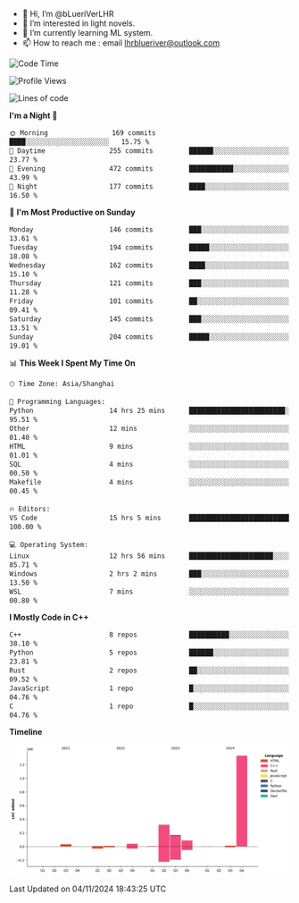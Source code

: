 - 👋 Hi, I’m @bLueriVerLHR
- 👀 I’m interested in light novels.
- 🌱 I’m currently learning ML system.
- 📫 How to reach me : email lhrblueriver@outlook.com

<!--START_SECTION:waka-->
![Code Time](http://img.shields.io/badge/Code%20Time-142%20hrs%2026%20mins-blue)

![Profile Views](http://img.shields.io/badge/Profile%20Views-0-blue)

![Lines of code](https://img.shields.io/badge/From%20Hello%20World%20I%27ve%20Written-2.0%20million%20lines%20of%20code-blue)

**I'm a Night 🦉** 

```text
🌞 Morning                169 commits         ████░░░░░░░░░░░░░░░░░░░░░   15.75 % 
🌆 Daytime                255 commits         ██████░░░░░░░░░░░░░░░░░░░   23.77 % 
🌃 Evening                472 commits         ███████████░░░░░░░░░░░░░░   43.99 % 
🌙 Night                  177 commits         ████░░░░░░░░░░░░░░░░░░░░░   16.50 % 
```
📅 **I'm Most Productive on Sunday** 

```text
Monday                   146 commits         ███░░░░░░░░░░░░░░░░░░░░░░   13.61 % 
Tuesday                  194 commits         █████░░░░░░░░░░░░░░░░░░░░   18.08 % 
Wednesday                162 commits         ████░░░░░░░░░░░░░░░░░░░░░   15.10 % 
Thursday                 121 commits         ███░░░░░░░░░░░░░░░░░░░░░░   11.28 % 
Friday                   101 commits         ██░░░░░░░░░░░░░░░░░░░░░░░   09.41 % 
Saturday                 145 commits         ███░░░░░░░░░░░░░░░░░░░░░░   13.51 % 
Sunday                   204 commits         █████░░░░░░░░░░░░░░░░░░░░   19.01 % 
```


📊 **This Week I Spent My Time On** 

```text
🕑︎ Time Zone: Asia/Shanghai

💬 Programming Languages: 
Python                   14 hrs 25 mins      ████████████████████████░   95.51 % 
Other                    12 mins             ░░░░░░░░░░░░░░░░░░░░░░░░░   01.40 % 
HTML                     9 mins              ░░░░░░░░░░░░░░░░░░░░░░░░░   01.01 % 
SQL                      4 mins              ░░░░░░░░░░░░░░░░░░░░░░░░░   00.50 % 
Makefile                 4 mins              ░░░░░░░░░░░░░░░░░░░░░░░░░   00.45 % 

🔥 Editors: 
VS Code                  15 hrs 5 mins       █████████████████████████   100.00 % 

💻 Operating System: 
Linux                    12 hrs 56 mins      █████████████████████░░░░   85.71 % 
Windows                  2 hrs 2 mins        ███░░░░░░░░░░░░░░░░░░░░░░   13.50 % 
WSL                      7 mins              ░░░░░░░░░░░░░░░░░░░░░░░░░   00.80 % 
```

**I Mostly Code in C++** 

```text
C++                      8 repos             ██████████░░░░░░░░░░░░░░░   38.10 % 
Python                   5 repos             ██████░░░░░░░░░░░░░░░░░░░   23.81 % 
Rust                     2 repos             ██░░░░░░░░░░░░░░░░░░░░░░░   09.52 % 
JavaScript               1 repo              █░░░░░░░░░░░░░░░░░░░░░░░░   04.76 % 
C                        1 repo              █░░░░░░░░░░░░░░░░░░░░░░░░   04.76 % 
```



**Timeline**

![Lines of Code chart](https://raw.githubusercontent.com/bLueriVerLHR/bLueriVerLHR/main/assets/bar_graph.png)


 Last Updated on 04/11/2024 18:43:25 UTC
<!--END_SECTION:waka-->
